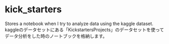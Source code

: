 # kick_starters
Stores a notebook when I try to analyze data using the kaggle dataset.<br>
kaggleのデータセットにある「KickstartersProjects」のデータセットを使ってデータ分析をした時のノートブックを格納します。
